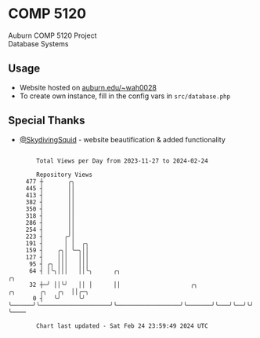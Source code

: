 # COMP 5120
Auburn COMP 5120 Project  
Database Systems

## Usage
- Website hosted on [auburn.edu/~wah0028](https://webhome.auburn.edu/~wah0028/)
- To create own instance, fill in the config vars in `src/database.php`

## Special Thanks
- [@SkydivingSquid](https://github.com/SkydivingSquid) - website beautification & added functionality

```

        Total Views per Day from 2023-11-27 to 2024-02-24

        Repository Views
     477 ┼       ╭╮
     445 ┤       ││
     413 ┤       ││
     382 ┤       ││
     350 ┤       ││
     318 ┤       ││
     286 ┤       ││
     254 ┤       ││
     223 ┤      ╭╯│
     191 ┤      │ │  ╭╮
     159 ┤    ╭╮│ ╰─╮││
     127 ┤    │││   │││
      95 ┤ ╭╮ │││   │││
      64 ┤ │╰╮│││   ││╰╮      ╭╮                                                          ╭╮
      32 ┼─╯ ││╰╯   ││ │      ││                    ╭╮                  ╭╮       ╭╮   ╭╮  ││╭─╮
       0 ┤   ╰╯     ╰╯ ╰──────╯╰────────────────────╯╰──────────────────╯╰───────╯╰───╯╰──╯╰╯ ╰────

        Chart last updated - Sat Feb 24 23:59:49 2024 UTC
        
```
